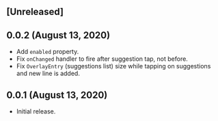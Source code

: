 ## [Unreleased]

## 0.0.2 (August 13, 2020)

- Add `enabled` property.
- Fix `onChanged` handler to fire after suggestion tap, not before.
- Fix `OverlayEntry` (suggestions list) size while tapping on suggestions and new line is added.

## 0.0.1 (August 13, 2020)

- Initial release.
